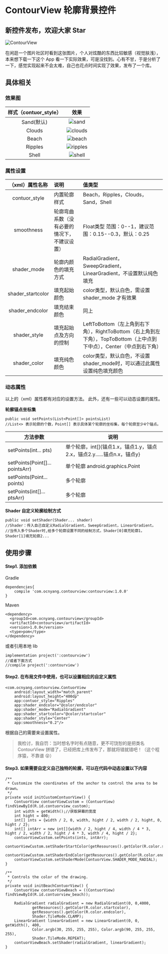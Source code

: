 # ContourView 轮廓背景控件

## 新控件发布，欢迎大家 Star

![ContourView](http://obbu6r1mi.bkt.clouddn.com/github/contourview/reference.png)

在闲逛一个图片社区时看到这张图片，个人对炫酷的东西比较敏感（视觉肤浅），本来想下载一下这个 App 看一下实际效果，可是没找到。心有不甘，于是分析了一下，感觉实现起来不会太难，自己也花点时间实现了效果，发布了一个库。

## 具体相关

### 效果图

| 样式（contuor_style） | 效果 |
|:----:|:----:|
| Sand(默认) | ![sand](http://obbu6r1mi.bkt.clouddn.com/github/contourview/sand.png?imageView2/2/w/400) |
| Clouds | ![clouds](http://obbu6r1mi.bkt.clouddn.com/github/contourview/clouds.png?imageView2/2/w/400) |
| Beach | ![beach](http://obbu6r1mi.bkt.clouddn.com/github/contourview/beach.png?imageView2/2/w/400) |
| Ripples | ![ripples](http://obbu6r1mi.bkt.clouddn.com/github/contourview/ripples.png?imageView2/2/w/400) |
| Shell | ![shell](http://obbu6r1mi.bkt.clouddn.com/github/contourview/shell.png?imageView2/2/w/400) |

### 属性设置

| （xml）属性名称 | 说明 | 值类型 |
|:----:|:----|:----|
| contuor_style | 内置轮廓样式 | Beach，Ripples，Clouds，Sand，Shell |
| smoothness | 轮廓弯曲系数（没有必要的情况下，不建议设置） | Float类型 范围：0--1，建议范围：0.15--0.3，默认：0.25 |
| shader_mode | 轮廓内颜色的填充方式 | RadialGradient，SweepGradient，LinearGradient，不设置默认纯色填充 |
| shader_startcolor | 填充起始颜色 | color类型，默认白色，需设置shader_mode 才有效果 |
| shader_endcolor | 填充结束颜色 | 同上 |
| shader_style | 填充起始点及方向的控制 | LeftToBottom（左上角到右下角），RightToBottom（右上角到左下角），TopToBottom（上中点到下中点），Center（中点到右下角） |
| shader_color | 填充纯色颜色 | color类型，默认白色，不设置shader_mode时，可以通过此属性设置纯色填充颜色 |

### 动态属性

以上的（xml）属性都有对应的设置方法。
此外，还有一些可以动态设置的属性。

**轮廓锚点坐标集**

	public void setPoints(List<Point[]> pointsList)
	//List<> 表示轮廓的个数，Point[] 表示具体某个轮廓的坐标集，每个轮廓至少4个锚点。

| 方法参数 | 说明 |
|---------|------|
| setPoints(int... pts) | 单个轮廓，int[]{锚点1.x，锚点1.y，锚点2.x，锚点2.y......锚点n.x，锚点y} |
| setPoints(Point[]... pointsArr) | 单个轮廓 android.graphics.Point |
| setPoints(Point... points) | 多个轮廓 |
| setPoints(int[]... ptsArr) | 多个轮廓 |

**Shader 自定义轮廓绘制方式**

	public void setShader(Shader... shader)
	//Shader：传入自己自定义RadialGradient，SweepGradient，LinearGradient。
	//当传入多个Shader时,给多个轮廓设置不同的绘制方式，Shader[0]填充轮廓1，Shader[1]填充轮廓2...

## 使用步骤

#### Step1. 添加依赖
Gradle

	dependencies{
	    compile 'com.ocnyang.contourview:contourview:1.0.0'
	}

Maven

    <dependency>
      <groupId>com.ocnyang.contourview</groupId>
      <artifactId>contourview</artifactId>
      <version>1.0.0</version>
      <type>pom</type>
    </dependency>

或者引用本地 lib

	implementation project(':contourview')
	//或者下面方式
	//compile project(':contourview')

#### Step2. 在布局文件中使用，也可以设置相应的自定义属性

	<com.ocnyang.contourview.ContuorView
        android:layout_width="match_parent"
        android:layout_height="400dp"
        app:contuor_style="Ripples"
        app:shader_endcolor="@color/endcolor"
        app:shader_mode="RadialGradient"
        app:shader_startcolor="@color/startcolor"
        app:shader_style="Center"
        app:smoothness="0.2"/>

根据自己的需要来设置属性。

> 我检讨，我自罚：当时想名字时有点随意，更不可饶恕的是把类名 ContourView 拼错了，已经把库上传发布了，那就将错就错吧！（这个程序猿，不靠谱 :stuck_out_tongue_closed_eyes:）

#### Step3. 如果需要自定义自己独特的轮廓，可以在代码中动态设置以下内容

    /**
     * Customize the coordinates of the anchor to control the area to be drawn。
     */
    private void initCustomContuorView() {
        ContuorView contuorViewCustom = (ContuorView) findViewById(R.id.contuorview_custom);
        int width = getWidth();//获取屏幕的宽度
        int hight = 400;
        int[] ints = {width / 2, 0, width, hight / 2, width / 2, hight, 0, hight / 2};
        int[] intArr = new int[]{width / 2, hight / 4, width / 4 * 3, hight / 2, width / 2, hight / 4 * 3, width / 4, hight / 2};
        contuorViewCustom.setPoints(ints, intArr);
        contuorViewCustom.setShaderStartColor(getResources().getColor(R.color.startcolor));
        contuorViewCustom.setShaderEndColor(getResources().getColor(R.color.endcolor));
        contuorViewCustom.setShaderMode(ContuorView.SHADER_MODE_RADIAL);
    }

    /**
     * Controls the color of the drawing.
     */
    private void initBeachContuorView() {
        ContuorView contuorViewBeach = ((ContuorView) findViewById(R.id.contuorview_beach));

        RadialGradient radialGradient = new RadialGradient(0, 0,4000,
                getResources().getColor(R.color.startcolor),
                getResources().getColor(R.color.endcolor),
                Shader.TileMode.CLAMP);
        LinearGradient linearGradient = new LinearGradient(0, 0, getWidth(), 400,
                Color.argb(30, 255, 255, 255), Color.argb(90, 255, 255, 255),
                Shader.TileMode.REPEAT);
        contuorViewBeach.setShader(radialGradient, linearGradient);
    }